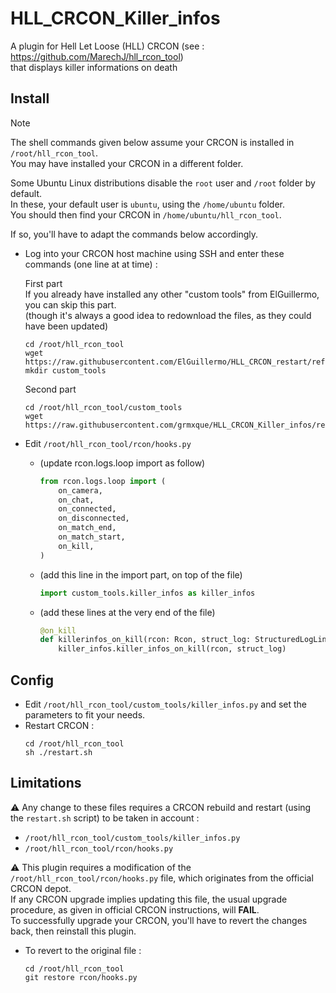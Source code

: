 # HLL_CRCON_Killer_infos

A plugin for Hell Let Loose (HLL) CRCON (see : https://github.com/MarechJ/hll_rcon_tool)  
that displays killer informations on death

## Install

> [!NOTE]
> The shell commands given below assume your CRCON is installed in `/root/hll_rcon_tool`.  
> You may have installed your CRCON in a different folder.
>
> Some Ubuntu Linux distributions disable the `root` user and `/root` folder by default.  
> In these, your default user is `ubuntu`, using the `/home/ubuntu` folder.  
> You should then find your CRCON in `/home/ubuntu/hll_rcon_tool`.
>
> If so, you'll have to adapt the commands below accordingly.

- Log into your CRCON host machine using SSH and enter these commands (one line at at time) :

  First part  
  If you already have installed any other "custom tools" from ElGuillermo, you can skip this part.  
  (though it's always a good idea to redownload the files, as they could have been updated)
  ```shell
  cd /root/hll_rcon_tool
  wget https://raw.githubusercontent.com/ElGuillermo/HLL_CRCON_restart/refs/heads/main/restart.sh
  mkdir custom_tools
  ```

  Second part
  ```shell
  cd /root/hll_rcon_tool/custom_tools
  wget https://raw.githubusercontent.com/grmxque/HLL_CRCON_Killer_infos/refs/heads/main/hll_rcon_tool/custom_tools/killer_infos.py
  ```

- Edit `/root/hll_rcon_tool/rcon/hooks.py`
    - (update rcon.logs.loop import as follow) 
      ```python
      from rcon.logs.loop import (
          on_camera,
          on_chat,
          on_connected,
          on_disconnected,
          on_match_end,
          on_match_start,
          on_kill,
      )
      ```
    - (add this line in the import part, on top of the file)
      ```python
      import custom_tools.killer_infos as killer_infos
      ```
    - (add these lines at the very end of the file)
      ```python
      @on_kill
      def killerinfos_on_kill(rcon: Rcon, struct_log: StructuredLogLineWithMetaData):
          killer_infos.killer_infos_on_kill(rcon, struct_log)
      ```

## Config
- Edit `/root/hll_rcon_tool/custom_tools/killer_infos.py` and set the parameters to fit your needs.
- Restart CRCON :
  ```shell
  cd /root/hll_rcon_tool
  sh ./restart.sh
  ```

## Limitations
⚠️ Any change to these files requires a CRCON rebuild and restart (using the `restart.sh` script) to be taken in account :
- `/root/hll_rcon_tool/custom_tools/killer_infos.py`
- `/root/hll_rcon_tool/rcon/hooks.py`

⚠️ This plugin requires a modification of the `/root/hll_rcon_tool/rcon/hooks.py` file, which originates from the official CRCON depot.  
If any CRCON upgrade implies updating this file, the usual upgrade procedure, as given in official CRCON instructions, will **FAIL**.  
To successfully upgrade your CRCON, you'll have to revert the changes back, then reinstall this plugin.  
- To revert to the original file :
  ```shell
  cd /root/hll_rcon_tool
  git restore rcon/hooks.py
  ```